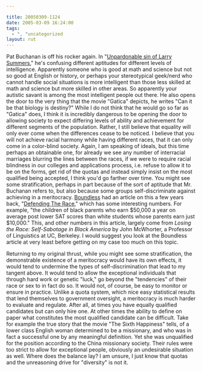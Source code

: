 ```yaml
---

title: 20050309-1124
date: 2005-03-09 16:24:00
tags:
  - ", "uncategorized
layout: rut
---
```


<p> Pat Buchanan is off his rocker again.  In "<a href="http://www.wnd.com/news/article.asp?ARTICLE_ID=43203">Unpardonable
sin of Larry Summers</a>," he's confusing different aptitudes
for different levels of intelligence.  Apparently someone who is
good at math and science but not so good at English or history,
or perhaps your stereotypical geek/nerd who cannot handle social
situations is more intelligent than those less skilled at math
and science but more skilled in other areas.  So apparently your
autistic savant is among the most intelligent people out there.
He also opens the door to the very thing that the movie "Gatica"
depicts, he writes "Can it be that biology is destiny?"  While I
do not think that he would go so far as "Gatica" does, I think it
is incredibly dangerous to be opening the door to allowing society
to expect differing levels of ability and achievement for different
segments of the population.  Rather, I still believe that equality
will only ever come when the differences cease to be noticed.
I believe that you will not achieve racial harmony while having
different races, that it can only come in a color-blind society.
Again, I am speaking of ideals, but this time perhaps an obtainable
one, for already we see any number of interracial marriages blurring
the lines between the races, if we were to require racial blindness
in our colleges and applications process, i.e. refuse to allow it
to be on the forms, get rid of the quotas and instead simply insist
on the most qualified being accepted, I think you'd go farther
over time.  You might see some stratification, perhaps in part
because of the sort of aptitude that Mr. Buchanan refers to, but
also because some groups self-discriminate against achieving in a
meritocracy.  <a href="http://www.boundless.org">Boundless</a>
had an article on this a few years back, "<a href="http://www.boundless.org/2000/departments/pages/a0000385.html">Defending
The Race</a>," which has some interesting numbers.  For example,
"the children of black parents who earn $50,000 a year on average
post lower SAT scores than white students whose parents earn just
$10,000."  This, and other numbers in this article, largely come
from <em>Losing the Race: Self-Sabotage in Black America</em>
by John McWhorter, a Professor of Linguistics at UC, Berkeley.
I would suggest you look at the Boundless article at very least
before getting on my case too much on this topic.</p>

<p>Returning to my original thrust, while you might see some
stratification, the demonstrable existence of a meritocracy would
have its own effects, it would tend to undermine the types of
self-discrimination that lead to my tangent above.  It would tend
to allow the exceptional individuals that through hard work or
genetic "luck," go beyond the "tendencies" of their race or sex
to in fact do so.  It would not, of course, be easy to monitor
or ensure in practice.  Unlike a quota system, which nice easy
statistical results that lend themselves to government oversight,
a meritocracy is much harder to evaluate and regulate.  After all,
at times you have equally qualified candidates but can only hire one.
At other times the ability to define on paper what constitutes
the most qualified candidate can be difficult.  Take for example
the true story that the movie "The Sixth Happiness" tells, of
a lower class English woman determined to be a missionary, and
who was in fact a successful one by any meaningful definition.
Yet she was unqualified for the position according to the China
missionary society.  Their rules were too strict to allow for
exceptional people, obviously an undesirable situation as well.
Where does the balance lay?  I am unsure, I just know that quotas
and the unreasoning drive for "diversity" is not it.</p>

